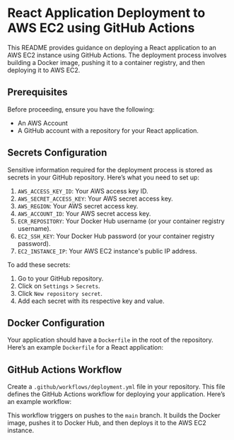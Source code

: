 # React Application Deployment to AWS EC2 using GitHub Actions

This README provides guidance on deploying a React application to an AWS EC2 instance using GitHub Actions. The deployment process involves building a Docker image, pushing it to a container registry, and then deploying it to AWS EC2.

## Prerequisites

Before proceeding, ensure you have the following:

- An AWS Account
- A GitHub account with a repository for your React application.

## Secrets Configuration

Sensitive information required for the deployment process is stored as secrets in your GitHub repository. Here’s what you need to set up:

1. `AWS_ACCESS_KEY_ID`: Your AWS access key ID.
2. `AWS_SECRET_ACCESS_KEY`: Your AWS secret access key.
3. `AWS_REGION`: Your AWS secret access key.
4. `AWS_ACCOUNT_ID`: Your AWS secret access key.
5. `ECR_REPOSITORY`: Your Docker Hub username (or your container registry username).
6. `EC2_SSH_KEY`: Your Docker Hub password (or your container registry password).
7. `EC2_INSTANCE_IP`: Your AWS EC2 instance's public IP address.

To add these secrets:

1. Go to your GitHub repository.
2. Click on `Settings` > `Secrets`.
3. Click `New repository secret`.
4. Add each secret with its respective key and value.

## Docker Configuration

Your application should have a `Dockerfile` in the root of the repository. Here’s an example `Dockerfile` for a React application:

## GitHub Actions Workflow

Create a `.github/workflows/deployment.yml` file in your repository. This file defines the GitHub Actions workflow for deploying your application. Here’s an example workflow:

This workflow triggers on pushes to the `main` branch. It builds the Docker image, pushes it to Docker Hub, and then deploys it to the AWS EC2 instance.

